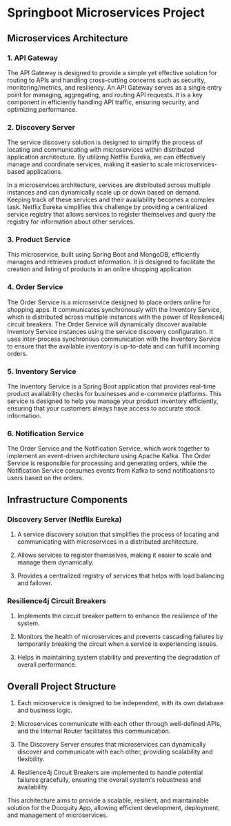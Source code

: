 # Springboot Microservices Project

## Microservices Architecture

### 1. API Gateway

The API Gateway is designed to provide a simple yet effective solution for routing to APIs and handling cross-cutting concerns such as security, monitoring/metrics, and resiliency. An API Gateway serves as a single entry point for managing, aggregating, and routing API requests. It is a key component in efficiently handling API traffic, ensuring security, and optimizing performance.

### 2. Discovery Server

The service discovery solution is designed to simplify the process of locating and communicating with microservices within distributed application architecture. By utilizing Netflix Eureka, we can effectively manage and coordinate services, making it easier to scale microservices-based applications.

In a microservices architecture, services are distributed across multiple instances and can dynamically scale up or down based on demand. Keeping track of these services and their availability becomes a complex task. Netflix Eureka simplifies this challenge by providing a centralized service registry that allows services to register themselves and query the registry for information about other services.

### 3. Product Service

This microservice, built using Spring Boot and MongoDB, efficiently manages and retrieves product information. It is designed to facilitate the creation and listing of products in an online shopping application.

### 4. Order Service

The Order Service is a microservice designed to place orders online for shopping apps. It communicates synchronously with the Inventory Service, which is distributed across multiple instances with the power of Resilience4j circuit breakers. The Order Service will dynamically discover available Inventory Service instances using the service discovery configuration. It uses inter-process synchronous communication with the Inventory Service to ensure that the available inventory is up-to-date and can fulfill incoming orders.

### 5. Inventory Service

The Inventory Service is a Spring Boot application that provides real-time product availability checks for businesses and e-commerce platforms. This service is designed to help you manage your product inventory efficiently, ensuring that your customers always have access to accurate stock information.

### 6. Notification Service

The Order Service and the Notification Service, which work together to implement an event-driven architecture using Apache Kafka. The Order Service is responsible for processing and generating orders, while the Notification Service consumes events from Kafka to send notifications to users based on the orders.


## Infrastructure Components

### Discovery Server (Netflix Eureka)

1. A service discovery solution that simplifies the process of locating and communicating with microservices in a distributed architecture.

2. Allows services to register themselves, making it easier to scale and manage them dynamically.

3. Provides a centralized registry of services that helps with load balancing and failover.

### Resilience4j Circuit Breakers

1. Implements the circuit breaker pattern to enhance the resilience of the system.

2. Monitors the health of microservices and prevents cascading failures by temporarily breaking the circuit when a service is experiencing issues.

3. Helps in maintaining system stability and preventing the degradation of overall performance.


## Overall Project Structure

1. Each microservice is designed to be independent, with its own database and business logic.

2. Microservices communicate with each other through well-defined APIs, and the Internal Router facilitates this communication.

3. The Discovery Server ensures that microservices can dynamically discover and communicate with each other, providing scalability and flexibility.

4. Resilience4j Circuit Breakers are implemented to handle potential failures gracefully, ensuring the overall system's robustness and availability.


This architecture aims to provide a scalable, resilient, and maintainable solution for the Docquity App, allowing efficient development, deployment, and management of microservices.
